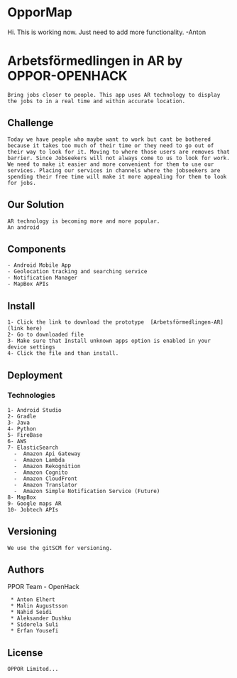 # OpporMap
Hi. This is working now. Just need to add more functionality.
-Anton

#  Arbetsförmedlingen in AR  by OPPOR-OPENHACK
    Bring jobs closer to people. This app uses AR technology to display the jobs to in a real time and within accurate location.
## Challenge 
    Today we have people who maybe want to work but cant be bothered because it takes too much of their time or they need to go out of their way to look for it. Moving to where those users are removes that barrier. Since Jobseekers will not always come to us to look for work. We need to make it easier and more convenient for them to use our services. Placing our services in channels where the jobseekers are spending their free time will make it more appealing for them to look for jobs.
## Our Solution
    AR technology is becoming more and more popular. 
    An android 
##  Components
    - Android Mobile App
    - Geolocation tracking and searching service
    - Notification Manager
    - MapBox APIs

## Install
    1- Click the link to download the prototype  [Arbetsförmedlingen-AR](link here)
    2- Go to downloaded file 
    3- Make sure that Install unknown apps option is enabled in your device settings
    4- Click the file and than install.
 
## Deployment

### Technologies
    1- Android Studio
    2- Gradle
    3- Java
    4- Python
    5- FireBase
    6- AWS
    7- ElasticSearch
      -  Amazon Api Gateway
      -  Amazon Lambda
      -  Amazon Rekognition 
      -  Amazon Cognito
      -  Amazon CloudFront
      -  Amazon Translator
      -  Amazon Simple Notification Service (Future)
    8- MapBox
    9- Google maps AR
    10- Jobtech APIs

## Versioning 
    We use the gitSCM for versioning.
## Authors
   PPOR Team - OpenHack 

     * Anton Elhert
     * Malin Augustsson
     * Nahid Seidi
     * Aleksander Dushku
     * Sidorela Suli
     * Erfan Yousefi
## License 
    OPPOR Limited... 
